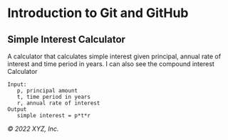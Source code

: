# Introduction to Git and GitHub

## Simple Interest Calculator

A calculator that calculates simple interest given principal, annual rate of interest and time period in years. I can also see the compound interest Calculator

```
Input:
   p, principal amount
   t, time period in years
   r, annual rate of interest
Output
   simple interest = p*t*r
```

_© 2022 XYZ, Inc._

